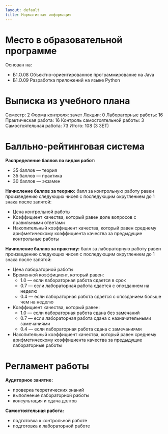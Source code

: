 ```yaml
---
layout: default
title: Нормативная информация
---
```


# Место в образовательной программе

Основан на:

* Б1.О.08	Объектно-ориентированное программирование на Java
* Б1.О.09	Разработка приложений на языке Python

# Выписка из учебного плана

Семестр: 2
Форма контроля: зачет
Лекции: 0
Лабораторные работы: 16
Практическая работа: 16
Контроль самостоятельной работы: 3
Самостоятельная работа: 73
Итого: 108 (3 ЗЕТ)

# Балльно-рейтинговая система

**Распределение баллов по видам работ:**

* 35 баллов — теория 
* 35 баллов — практика
* 30 баллов — экзамен

**Начисление баллов за теорию:** балл за контрольную работу равен произведению следующих чисел с последующим округлением до 1 знака после запятой:

* Цена контрольной работы
* Коэффициент качества, который равен доле вопросов с правильными ответами
* Накопительный коэффициент качества, который равен среднему арифметическому коэффициента качества за предыдущие контрольные работы

**Начисление баллов за практику:** балл за лабораторную работу равен произведению следующих чисел с последующим округлением до 1 знака после запятой:

* Цена лабораторной работы
* Временной коэффициент, который равен:
  * 1.0 — если лабораторная работа сдается в срок
  * 0.7 — если лабораторная работа сдается с опозданием на неделю
  * 0.4 — если лабораторная работа сдается с опозданием больше чем на неделю
* Коэффициент качества, который равен:
  * 1.0 — если лабораторная работа сдана без замечаний
  * 0.7 — если лабораторная работа сдана с назначительными замечаниями
  * 0.4 — если лабораторная работа сдана с замечаниями
* Накопительный коэффициент качества, который равен среднему арифметическому коэффициента качества за предыдущие лабораторные работы

# Регламент работы

**Аудиторное занятие:**

- проверка теоретических знаний
- выполнение лабораторной работы
- консультация и сдача долгов

**Самостоятельная работа:**

- подготовка к контрольной работе
- подготовка к лабораторной работе
